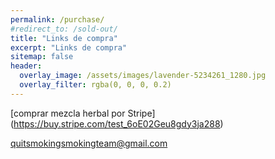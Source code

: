 ```yaml
---
permalink: /purchase/
#redirect_to: /sold-out/
title: "Links de compra"
excerpt: "Links de compra"
sitemap: false
header:
  overlay_image: /assets/images/lavender-5234261_1280.jpg
  overlay_filter: rgba(0, 0, 0, 0.2)
---
```


[comprar mezcla herbal por Stripe] (https://buy.stripe.com/test_6oE02Geu8gdy3ja288)

[quitsmokingsmokingteam@gmail.com](mailto:quitsmokingsmokingteam@gmail.com)